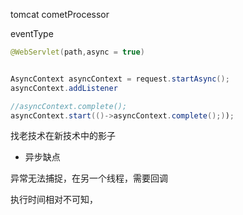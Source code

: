 tomcat   cometProcessor

eventType



```java
@WebServlet(path,async = true)


AsyncContext asyncContext = request.startAsync();
asyncContext.addListener

//asyncContext.complete();
asyncContext.start(()->asyncContext.complete();));
```



找老技术在新技术中的影子



* 异步缺点

异常无法捕捉，在另一个线程，需要回调

执行时间相对不可知，